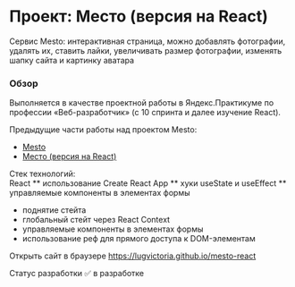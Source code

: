 # Проект: Место (версия на React)

Сервис Mesto: интерактивная страница, 
можно добавлять фотографии, 
удалять их, ставить лайки, увеличивать размер фотографии, изменять шапку сайта и картинку аватара 

### Обзор

Выполняется в качестве проектной работы в Яндекс.Практикуме по профессии «Веб-разработчик» (с 10 спринта и далее изучение React).

Предыдущие части работы над проектом Mesto:

* [Mesto](https://lugvictoria.github.io/mesto)
* [Место (версия на React)](https://lugvictoria.github.io/mesto-react)


Стек технологий:  
React
** использование Create React App
** хуки useState и useEffect
** управляемые компоненты в элементах формы
  - поднятие стейта
  - глобальный стейт через React Context
  - управляемые компоненты в элементах формы
  - использование реф для прямого доступа к DOM-элементам

Открыть сайт в браузере
https://lugvictoria.github.io/mesto-react

Статус разработки
✅ в разработке

